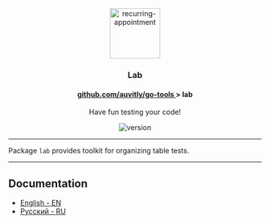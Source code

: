 <div align="center">
  <img width="100" height="100" src="https://img.icons8.com/clouds/200/test-tube.png" alt="recurring-appointment"/>
  <h3 align="center">Lab</h3>
  <h4> <a href="./../README.md" align="center"> github.com/auvitly/go-tools </a> > <b>lab</b></h4> 
  <p align="center">Have fun testing your code!</p>
  <img src="https://img.shields.io/badge/version-1.0.0--b-yellow?style=for-the-badge" alt="version">
</div>

---

Package `lab` provides toolkit for organizing table tests.

--- 

## Documentation

* [English - EN](docs/en/main.md)
* [Русский - RU](docs/ru/main.md)